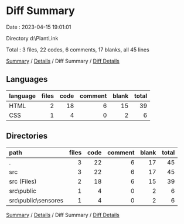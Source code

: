 # Diff Summary

Date : 2023-04-15 19:01:01

Directory d:\\PlantLink

Total : 3 files,  22 codes, 6 comments, 17 blanks, all 45 lines

[Summary](results.md) / [Details](details.md) / Diff Summary / [Diff Details](diff-details.md)

## Languages
| language | files | code | comment | blank | total |
| :--- | ---: | ---: | ---: | ---: | ---: |
| HTML | 2 | 18 | 6 | 15 | 39 |
| CSS | 1 | 4 | 0 | 2 | 6 |

## Directories
| path | files | code | comment | blank | total |
| :--- | ---: | ---: | ---: | ---: | ---: |
| . | 3 | 22 | 6 | 17 | 45 |
| src | 3 | 22 | 6 | 17 | 45 |
| src (Files) | 2 | 18 | 6 | 15 | 39 |
| src\\public | 1 | 4 | 0 | 2 | 6 |
| src\\public\\sensores | 1 | 4 | 0 | 2 | 6 |

[Summary](results.md) / [Details](details.md) / Diff Summary / [Diff Details](diff-details.md)